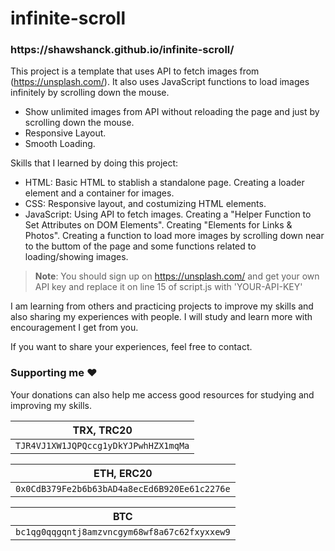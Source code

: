 # infinite-scroll

<h3>https://shawshanck.github.io/infinite-scroll/</h3>

This project is a template that uses API to fetch images from (https://unsplash.com/). It also uses JavaScript functions to load images infinitely by scrolling down the mouse.

* Show unlimited images from API without reloading the page and just by scrolling down the mouse.
* Responsive Layout.
* Smooth Loading.

Skills that I learned by doing this project:

* HTML: Basic HTML to stablish a standalone page. Creating a loader element and a container for images.
* CSS: Responsive layout, and costumizing HTML elements.
* JavaScript: Using API to fetch images. Creating a "Helper Function to Set Attributes on DOM Elements". Creating "Elements for Links & Photos". Creating a function to load more images by scrolling down near to the buttom of the page and some functions related to loading/showing images.

> **Note**: You should sign up on https://unsplash.com/ and get your own API key and replace it on line 15 of script.js with 'YOUR-API-KEY'

I am learning from others and practicing projects to improve my skills and also sharing my experiences with people. I will study and learn more with encouragement I get from you.

If you want to share your experiences, feel free to contact.

### Supporting me :hearts:
Your donations can also help me access good resources for studying and improving my skills.

<p align="left">
	
|                TRX, TRC20                |
| ---------------------------------------- |
| ```TJR4VJ1XW1JQPQccg1yDkYJPwhHZX1mqMa``` |

|                     ETH, ERC20                   |
| ------------------------------------------------ |
| ```0x0CdB379Fe2b6b63bAD4a8ecEd6B920Ee61c2276e``` |

|                        BTC                       |
| ------------------------------------------------ |
| ```bc1qg0qqgqntj8amzvncgym68wf8a67c62fxyxxew9``` |

</p>
